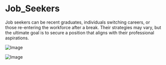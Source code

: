 # Job_Seekers
Job seekers can be recent graduates, individuals switching careers, or those re-entering the workforce after a break. Their strategies may vary, but the ultimate goal is to secure a position that aligns with their professional aspirations.

![Image](https://github.com/user-attachments/assets/b75838fd-d2b3-4d27-9172-eba1e273f8b6)


![Image](https://github.com/user-attachments/assets/f1d7c8fa-dacb-4721-b3d7-dffa17b7a9b5)
